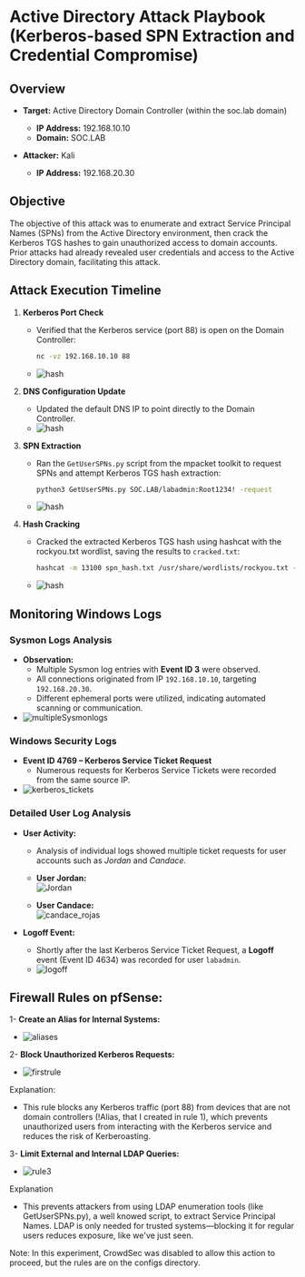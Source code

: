 # Active Directory Attack Playbook (Kerberos-based SPN Extraction and Credential Compromise)

## Overview

- **Target:** Active Directory Domain Controller (within the soc.lab domain)
  - **IP Address:** 192.168.10.10
  - **Domain:** SOC.LAB

- **Attacker:** Kali
  - **IP Address:** 192.168.20.30

## Objective

The objective of this attack was to enumerate and extract Service Principal Names (SPNs) from the Active Directory environment, then crack the Kerberos TGS hashes to gain unauthorized access to domain accounts. Prior attacks had already revealed user credentials and access to the Active Directory domain, facilitating this attack.

## Attack Execution Timeline

1. **Kerberos Port Check**
   - Verified that the Kerberos service (port 88) is open on the Domain Controller:
     ```bash
     nc -vz 192.168.10.10 88
     ```
   - ![hash](https://github.com/user-attachments/assets/25122eab-7eb9-4de7-a62d-2ceeda7e50c9)

2. **DNS Configuration Update**
   - Updated the default DNS IP to point directly to the Domain Controller.
   - ![hash](https://github.com/user-attachments/assets/25122eab-7eb9-4de7-a62d-2ceeda7e50c9)

3. **SPN Extraction**
   - Ran the `GetUserSPNs.py` script from the mpacket toolkit to request SPNs and attempt Kerberos TGS hash extraction:
     ```bash
     python3 GetUserSPNs.py SOC.LAB/labadmin:Root1234! -request
     ```
   - ![hash](https://github.com/user-attachments/assets/25122eab-7eb9-4de7-a62d-2ceeda7e50c9)

4. **Hash Cracking**
   - Cracked the extracted Kerberos TGS hash using hashcat with the rockyou.txt wordlist, saving the results to `cracked.txt`:
     ```bash
     hashcat -m 13100 spn_hash.txt /usr/share/wordlists/rockyou.txt --force -o cracked.txt
     ```
   - ![hash](https://github.com/user-attachments/assets/25122eab-7eb9-4de7-a62d-2ceeda7e50c9)

## Monitoring Windows Logs

### Sysmon Logs Analysis

- **Observation:**
  - Multiple Sysmon log entries with **Event ID 3** were observed.
  - All connections originated from IP `192.168.10.10`, targeting `192.168.20.30`.
  - Different ephemeral ports were utilized, indicating automated scanning or communication.
- ![multipleSysmonlogs](https://github.com/user-attachments/assets/01ab753c-f8f0-42d1-8882-62f2a652937a)

### Windows Security Logs

- **Event ID 4769 – Kerberos Service Ticket Request**
  - Numerous requests for Kerberos Service Tickets were recorded from the same source IP.
- ![kerberos_tickets](https://github.com/user-attachments/assets/9275278e-067c-466c-a2bd-3fc551e18f81)

### Detailed User Log Analysis

- **User Activity:**
  - Analysis of individual logs showed multiple ticket requests for user accounts such as *Jordan* and *Candace*.
  - **User Jordan:**  
    ![Jordan](https://github.com/user-attachments/assets/4aab463d-1130-48ea-affc-d23800dd389f)
    
  - **User Candace:**  
    ![candace_rojas](https://github.com/user-attachments/assets/0fa652ef-089b-4bde-97b4-280412b502bf)

- **Logoff Event:**
  - Shortly after the last Kerberos Service Ticket Request, a **Logoff** event (Event ID 4634) was recorded for user `labadmin`.
  - ![logoff](https://github.com/user-attachments/assets/11d039c9-4803-432e-ae34-a427b6db934a)


## **Firewall Rules on pfSense:**
1- **Create an Alias for Internal Systems:**

 - ![aliases](https://github.com/user-attachments/assets/103ebae0-d0c5-4883-b196-d6356225c08c)


2- **Block Unauthorized Kerberos Requests:**
 - ![firstrule](https://github.com/user-attachments/assets/116965fc-3f84-4b72-b76b-414d10214746)

Explanation:
- This rule blocks any Kerberos traffic (port 88) from devices that are not domain controllers (!Alias, that I created in rule 1), which prevents unauthorized users from interacting with the Kerberos service and reduces the risk of Kerberoasting.

3- **Limit External and Internal LDAP Queries:**
- ![rule3](https://github.com/user-attachments/assets/d31cc115-efc6-4a93-b269-133962b478db)

Explanation
- This prevents attackers from using LDAP enumeration tools (like GetUserSPNs.py), a well knowed script, to extract Service Principal Names. LDAP is only needed for trusted systems—blocking it for regular users reduces exposure, like we've just seen.

Note: In this experiment, CrowdSec was disabled to allow this action to proceed, but the rules are on the configs directory.

